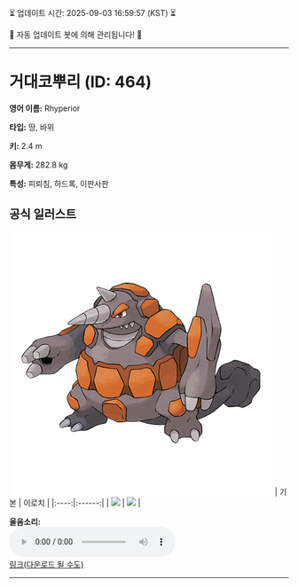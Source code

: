 
⏳ 업데이트 시간: 2025-09-03 16:59:57 (KST) ⏳

🤖 자동 업데이트 봇에 의해 관리됩니다! 🤖

---

# 거대코뿌리 (ID: 464)
**영어 이름:** Rhyperior

**타입:** 땅, 바위

**키:** 2.4 m

**몸무게:** 282.8 kg

**특성:** 피뢰침, 하드록, 이판사판

## 공식 일러스트
![](https://raw.githubusercontent.com/PokeAPI/sprites/master/sprites/pokemon/other/official-artwork/464.png)
| 기본 | 이로치 |
|:----:|:------:|
| <img src="http://play.pokemonshowdown.com/sprites/ani/rhyperior.gif" width="200"> | <img src="http://play.pokemonshowdown.com/sprites/ani-shiny/rhyperior.gif" width="200"> |

**울음소리:**<br><audio controls src="https://raw.githubusercontent.com/PokeAPI/cries/main/cries/pokemon/latest/464.ogg"></audio><br> [링크(다운로드 될 수도)](https://raw.githubusercontent.com/PokeAPI/cries/main/cries/pokemon/latest/464.ogg)


---
